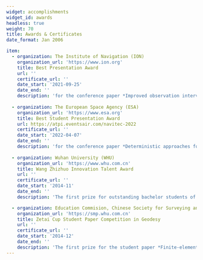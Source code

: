 ```yaml
---
widget: accomplishments
widget_id: awards
headless: true 
weight: 70
title: Awards & Certificates
date_format: Jan 2006

item:
  - organization: The Institute of Navigation (ION)
    organization_url: 'https://www.ion.org'
    title: Best Presentation Award
    url: ''
    certificate_url: ''
    date_start: '2021-09-25'
    date_end: ''
    description: 'for the conference paper *Improved observation interval bounding for GNSS urban navigation*, presented at *ION GNSS+ 2021, The 34th International Technical Meeting of the Satellite Division of The Institute of Navigation*'
    
  - organization: The European Space Agency (ESA)
    organization_url: 'https://www.esa.org'
    title: Best Student Presentation Award
    url: https://atpi.eventsair.com/navitec-2022
    certificate_url: ''
    date_start: '2022-04-07'
    date_end: ''
    description: 'for the conference paper *Deterministic approaches for bounding GNSS uncertainty: A comparative analysis*, presented at *NAVITEC 2022, The 10th ESA Workshop on Satellite Navigation Technologies and European Workshop on GNSS Signals and Signal Processing*'
    
  - organization: Wuhan University (WHU)
    organization_url: 'https://www.whu.com.cn'
    title: Wang Zhizhuo Innovation Talent Award
    url: ''
    certificate_url: ''
    date_start: '2014-11'
    date_end: ''
    description: 'The first prize for outstanding bachelor students of geodesy-related programs'

  - organization: Education Commision, Chinese Society for Surveying and Mapping
    organization_url: 'https://smp.whu.com.cn'
    title: Zetai Cup Student Paper Competition in Geodesy
    url: ''
    certificate_url: ''
    date_start: '2014-12'
    date_end: ''
    description: 'The first prize for the student paper *Finite-element simulation of generation factors analysis of a slow earthquake event*, supervised by Prof. Caijun Xu, Wuhan University'
---
```

